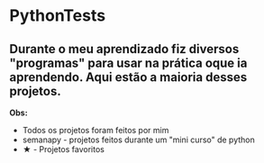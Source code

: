 # PythonTests
## Durante o meu aprendizado fiz diversos "programas" para usar na prática oque ia aprendendo. Aqui estão a maioria desses projetos.
**Obs:**

- Todos os projetos foram feitos por mim
- semanapy - projetos feitos durante um "mini curso" de python
- **★** - Projetos favoritos
